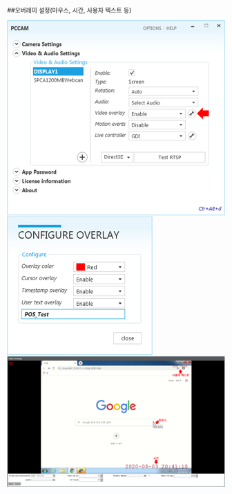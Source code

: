 ##오버레이 설정(마우스, 시간, 사용자 텍스트 등)

![](/img/config_video_audio_set_overlay.png)  
![](/img/config_overlay.png)  
![](/img/config_overlay_result.png)

